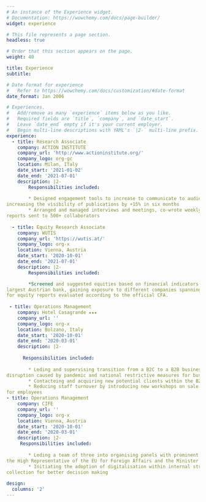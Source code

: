 ```yaml
---
# An instance of the Experience widget.
# Documentation: https://wowchemy.com/docs/page-builder/
widget: experience

# This file represents a page section.
headless: true

# Order that this section appears on the page.
weight: 40

title: Experience
subtitle:

# Date format for experience
#   Refer to https://wowchemy.com/docs/customization/#date-format
date_format: Jan 2006

# Experiences.
#   Add/remove as many `experience` items below as you like.
#   Required fields are `title`, `company`, and `date_start`.
#   Leave `date_end` empty if it's your current employer.
#   Begin multi-line descriptions with YAML's `|2-` multi-line prefix.
experience:
  - title: Research Associate
    company: ACTION INSTITUTE
    company_url: 'http://www.actioninstitute.org/'
    company_logo: org-gc
    location: Milan, ITaly
    date_start: '2021-01-02'
    date_end: '2021-07-01'
    description: |2-
        Responsibilities included:
        
        * Designed engagement tools to increase to communicate to audience,
increasing the visibility of publications by +15% in six months
        * Arranged and managed interviews and meetings, co-wrote weekly 
reports sent to 500+ collaborators
        
  - title: Equity Research Associate
    company: WUTIS
    company_url: 'https://wutis.at/'
    company_logo: org-x
    location: Vienna, Austria
    date_start: '2020-10-01'
    date_end: '2021-07-01'
    description: |2-
        Responsibilities included:

        *Screened and suggested equities based on financial indicators for a €6b ESG fund of Erste Bank Group,
largest Austrian bank, gaining exposure to different companies spanning 3 sectors. Participated and won McKinsey pitching competitions 
for equity reports evaluated according to the official CFA.
    
 - title: Operations Management
    company: Hotel Casagrande ★★★
    company_url: ''
    company_logo: org-x
    location: Bolzano, Italy
    date_start: '2020-10-01'
    date_end: '2020-03-01'
    description: |2- 
  
      Responsibilities included:
     
        * Leding and supervising transition from a B2C to a B2B business model from 2020-2021 to adapt to
disruption caused by pandemic and national restrictive measures for businesses
        * Contacteing and acquiring new potential clients within the B2B sector, diversifying customer base
        * Reducing staff turnover by introducing new workshops on sale techniques and investing in teambuilding
for employees 
- title: Operations Management
    company: CIFE
    company_url: ''
    company_logo: org-x
    location: Vienna, Austria
    date_start: '2020-10-01'
    date_end: '2020-03-01'
    description: |2-
     Responsibilities included:
     
        * Leding a team of three into organising panels with prominent figures of the European Institutions such as
the High Representative of the EU for Foreign Affairs and the Minister of Foreign Affairs of Vatican City      
        * Initiating the adoption of digitalisation within internal structure of company by creating databases for data
collection for better decision making
          
design:
  columns: '2'
---
```

